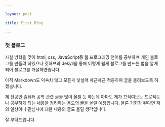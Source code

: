 ```yaml
---

layout: post

title: First Blog

---
```

### 첫 블로그 ###

사실 방학을 맞아 html, css, JavaScript등 웹 프로그래밍 언어를 공부하며 개인 블로그를 만들려 하였으나 깃허브와 Jekyll을 통해 이렇게 쉽게 블로그를 만드는 법을 알게 되어 블로그를 개설하였습니다.

아직 Markdown도 익숙치 않고 모든게 낯설어 차근차근 적응하여 글을 올려보도록 하겠습니다.

제 전공인 컴퓨터 공학 관련 글을 많이 올릴 듯 하는데 아마도 제가 끄적여보는 프로젝트나 공부하게 되는 내용을 정리하는 용도의 글을 올릴 예정입니다.
물론 기회가 된다면 저의 일상이나 관심사에 대한 내용의 글도 올릴 생각입니다.

잘 부탁드립니다.
